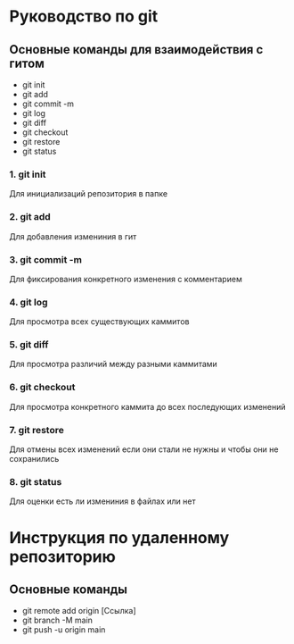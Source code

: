 # Руководство по git
## Основные команды для взаимодействия с гитом

- git init
- git add
- git commit -m
- git log
- git diff
- git checkout
- git restore
- git status

### 1. git init

Для инициализаций репозитория в папке

### 2. git add 

Для добавления измениния в гит

### 3. git commit -m

Для фиксирования конкретного изменения с комментарием

### 4. git log 

Для просмотра всех существующих каммитов

### 5. git diff 

Для просмотра различий между разными каммитами

### 6. git checkout 

Для просмотра конкретного каммита до всех последующих изменений

### 7. git restore 

Для отмены всех изменений если они стали не нужны и чтобы они не сохранились

### 8. git status

Для оценки есть ли измениния в файлах или нет

# Инструкция по удаленному репозиторию

## Основные команды 

- git remote add origin [Ссылка]
- git branch -M main
- git push -u origin main
